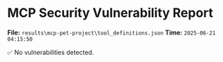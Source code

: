 # MCP Security Vulnerability Report
**File:** `results\mcp-pet-project\tool_definitions.json`
**Time:** `2025-06-21 04:15:50`

✅ No vulnerabilities detected.